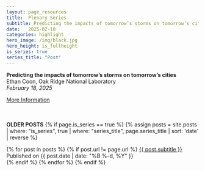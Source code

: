 ```yaml
---
layout: page_resources
title:  Plenary Series
subtitle: Predicting the impacts of tomorrow’s storms on tomorrow’s cities
date:   2025-02-18
categories: highlight
hero_image: /img/black.jpg
hero_height: is_fullheight
is_series: true
series_title: "Post"
---
```


<strong>Predicting the impacts of tomorrow’s storms on tomorrow’s cities</strong><br> Ethan Coon, Oak Ridge National Laboratory<br><em>February 18, 2025</em>

[More Information](../../../../../resources/plenary/plenary_2025/2025-2-18_ecoon)


<br><br> **OLDER POSTS**
{% if page.is_series == true %}
{% assign posts = site.posts | where: "is_series", true | where: "series_title", page.series_title | sort: 'date' | reverse %}

{% for post in posts %}
        {% if post.url != page.url %}
 		<a href="{{ post.url | prepend: site.baseurl }}">{{ post.subtitle }}</a> Published on <time datetime="{{ post.date | date_to_xmlschema }}">{{ post.date | date: "%B %-d, %Y" }}</time><br>
        {% endif %}
{% endfor %}
{% endif %}